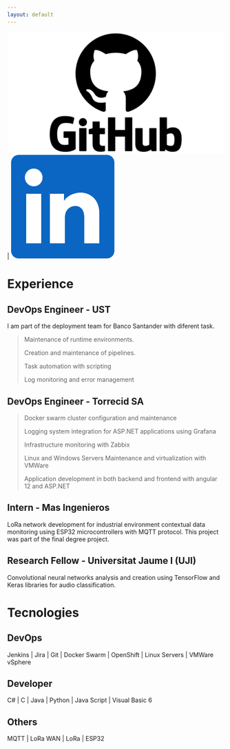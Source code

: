 ```yaml
---
layout: default
---
```


<!-- Text can be **bold**, _italic_, or ~~strikethrough~~.

[Link to another page](./another-page.html).

There should be whitespace between paragraphs.

There should be whitespace between paragraphs. We recommend including a README, or a file with information about your project. -->


[![Octocat](images/github.png)](https://github.com/JoseCarTorBel) |  [![Octocat](images/linkedin.webp)](https://www.linkedin.com/in/josecarlostorrobelda/)

# Experience

## DevOps Engineer - UST 

I am part of the deployment team for Banco Santander with diferent task.

> Maintenance of runtime environments.
>
> Creation and maintenance of pipelines.
>
> Task automation with scripting
>
> Log monitoring and error management


## DevOps Engineer - Torrecid SA

> Docker swarm cluster configuration and maintenance
>
> Logging system integration for ASP.NET applications using Grafana
>
> Infrastructure monitoring with Zabbix
>
> Linux and Windows Servers Maintenance and virtualization with VMWare
>
> Application development in both backend and frontend with angular 12 and ASP.NET

## Intern - Mas Ingenieros 

LoRa network development for industrial environment contextual data monitoring using ESP32 microcontrollers with MQTT protocol. This project was part of the final degree project.

## Research Fellow - Universitat Jaume I (UJI)

Convolutional neural networks analysis and creation using TensorFlow and Keras libraries for audio classification.

# Tecnologies

## DevOps 

Jenkins | Jira | Git | Docker Swarm | OpenShift | Linux Servers | VMWare vSphere 

## Developer 

C# | C | Java | Python | Java Script | Visual Basic 6

## Others

MQTT | LoRa WAN | LoRa | ESP32 

<!-- 
### Header 3

```js
// Javascript code with syntax highlighting.
var fun = function lang(l) {
  dateformat.i18n = require('./lang/' + l)
  return true;
}
```

```ruby
# Ruby code with syntax highlighting
GitHubPages::Dependencies.gems.each do |gem, version|
  s.add_dependency(gem, "= #{version}")
end
```

#### Header 4

*   This is an unordered list following a header.
*   This is an unordered list following a header.
*   This is an unordered list following a header.

##### Header 5

1.  This is an ordered list following a header.
2.  This is an ordered list following a header.
3.  This is an ordered list following a header.

###### Header 6

| head1        | head two          | three |
|:-------------|:------------------|:------|
| ok           | good swedish fish | nice  |
| out of stock | good and plenty   | nice  |
| ok           | good `oreos`      | hmm   |
| ok           | good `zoute` drop | yumm  |

### There's a horizontal rule below this.

* * *

### Here is an unordered list:

*   Item foo
*   Item bar
*   Item baz
*   Item zip

### And an ordered list:

1.  Item one
1.  Item two
1.  Item three
1.  Item four

### And a nested list:

- level 1 item
  - level 2 item
  - level 2 item
    - level 3 item
    - level 3 item
- level 1 item
  - level 2 item
  - level 2 item
  - level 2 item
- level 1 item
  - level 2 item
  - level 2 item
- level 1 item

### Small image

![Octocat](https://github.githubassets.com/images/icons/emoji/octocat.png)

### Large image

![Branching](https://guides.github.com/activities/hello-world/branching.png)


### Definition lists can be used with HTML syntax.

<dl>
<dt>Name</dt>
<dd>Godzilla</dd>
<dt>Born</dt>
<dd>1952</dd>
<dt>Birthplace</dt>
<dd>Japan</dd>
<dt>Color</dt>
<dd>Green</dd>
</dl>

```
Long, single-line code blocks should not wrap. They should horizontally scroll if they are too long. This line should be long enough to demonstrate this.
```

```
The final element.
``` -->
